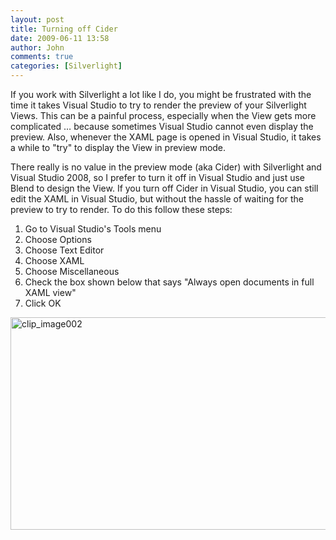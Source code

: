```yaml
---
layout: post
title: Turning off Cider
date: 2009-06-11 13:58
author: John
comments: true
categories: [Silverlight]
---
```

<p>If you work with Silverlight a lot like I do, you might be frustrated with the time it takes Visual Studio to try to render the preview of your Silverlight Views. This can be a painful process, especially when the View gets more complicated … because sometimes Visual Studio cannot even display the preview. Also, whenever the XAML page is opened in Visual Studio, it takes a while to &quot;try&quot; to display the View in preview mode. </p>  <p>There really is no value in the preview mode (aka Cider) with Silverlight and Visual Studio 2008, so I prefer to turn it off in Visual Studio and just use Blend to design the View. If you turn off Cider in Visual Studio, you can still edit the XAML in Visual Studio, but without the hassle of waiting for the preview to try to render. To do this follow these steps: </p>  <ol>   <li>Go to Visual Studio's Tools menu</li>    <li>Choose Options</li>    <li>Choose Text Editor</li>    <li>Choose XAML</li>    <li>Choose Miscellaneous </li>    <li>Check the box shown below that says &quot;Always open documents in full XAML view&quot; </li>    <li>Click OK</li> </ol>  <p><a href="http://images.johnpapa.net/wp-content/uploads/files/media/image/WindowsLiveWriter/TurningoffCider_C475/clip_image002_2.jpg"><img style="border-bottom: 0px; border-left: 0px; display: inline; border-top: 0px; border-right: 0px" title="clip_image002" border="0" alt="clip_image002" src="http://images.johnpapa.net/wp-content/uploads/files/media/image/WindowsLiveWriter/TurningoffCider_C475/clip_image002_thumb.jpg" width="578" height="340" /></a></p>

